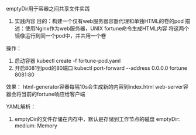 emptyDir用于容器之间共享文件实践

1. 实践内容
目的：构建一个仅有web服务器容器代理和单独HTML的卷的pod
描述：使用Nginx作为web服务器，UNIX fortune命令生成HTML内容
      将这两个镜像运行到同一个pod中，并共用一个卷

操作：
1. 启动容器
kubectl create -f fortune-pod.yaml
2. 开启8081到pod的80端口
kubectl port-forward --address 0.0.0.0 fortune 8081:80

效果：
html-generator容器每隔10s会生成新的内容到index.html
web-server容器会将当前的fortune响应给客户端

YAML解析：
1. emptyDir的文件存储在内存中，默认是存储到工作节点的磁盘 
emptyDir: 
     medium: Memory


